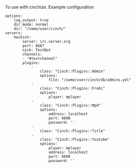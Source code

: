 To use with cinchize.
Example configuration:

	options:
		log_output: true
		dir_mode: normal
		dir: "/some/user/cinch/"
	servers:
		hackint:
			server: irc.server.org
			port: 6667
			nick: TestBot
			channels:
			- "#testchannel"
			plugins:
				-
					class: "Cinch::Plugins::Admin"
					options:
						file: "/some/user/cinch/db/admins.yml"
				-
					class: "Cinch::Plugins::Frebi"
					options:
					  	player: mplayer
				-
					class: "Cinch::Plugins::Mpd"
					options:
						address: localhost
						port: 6600
						password: ''
				-
					class: "Cinch::Plugins::Title"
				-
					class: "Cinch::Plugins::Youtube"
					options:
						player: mplayer
						address: localhost
						port: 6600
						password: ''
